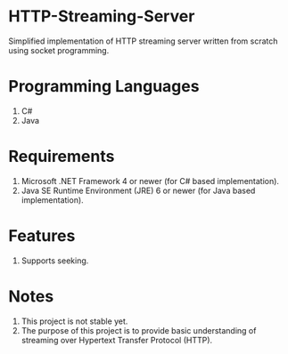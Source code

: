 # HTTP-Streaming-Server
Simplified implementation of HTTP streaming server written from scratch using socket programming.

# Programming Languages
1) C#  
2) Java  

# Requirements
1) Microsoft .NET Framework 4 or newer (for C# based implementation).  
2) Java SE Runtime Environment (JRE) 6 or newer (for Java based implementation).  

# Features
1) Supports seeking.  

# Notes
1) This project is not stable yet.  
2) The purpose of this project is to provide basic understanding of streaming over Hypertext Transfer Protocol (HTTP).  
